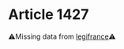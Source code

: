 # Article 1427

⚠️Missing data from [legifrance](https://www.legifrance.gouv.fr/codes/article_lc/LEGIARTI000006439610)⚠️